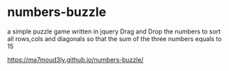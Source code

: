 # numbers-buzzle
a simple puzzle game  written in jquery
Drag and Drop the numbers to sort all rows,cols and diagonals so that the sum of the three numbers equals to 15

https://ma7moud3ly.github.io/numbers-buzzle/
